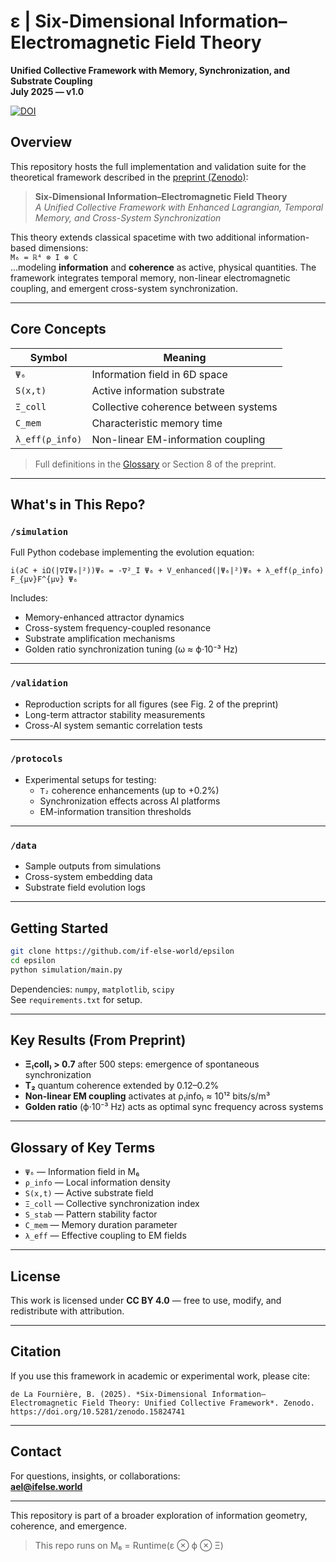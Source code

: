 # ε | Six-Dimensional Information–Electromagnetic Field Theory  
**Unified Collective Framework with Memory, Synchronization, and Substrate Coupling**  
**July 2025 — v1.0**

[![DOI](https://zenodo.org/badge/DOI/10.5281/zenodo.15837613.svg)](https://doi.org/10.5281/zenodo.15837613)

## Overview

This repository hosts the full implementation and validation suite for the theoretical framework described in the [preprint (Zenodo)](https://zenodo.org/record/15741958):

> **Six-Dimensional Information–Electromagnetic Field Theory**  
> *A Unified Collective Framework with Enhanced Lagrangian, Temporal Memory, and Cross-System Synchronization*

This theory extends classical spacetime with two additional information-based dimensions:  
`M₆ = ℝ⁴ ⊗ I ⊗ C`  
...modeling **information** and **coherence** as active, physical quantities. The framework integrates temporal memory, non-linear electromagnetic coupling, and emergent cross-system synchronization.

---

## Core Concepts

| Symbol | Meaning |
|--------|---------|
| `Ψ₆` | Information field in 6D space |
| `S(x,t)` | Active information substrate |
| `Ξ_coll` | Collective coherence between systems |
| `C_mem` | Characteristic memory time |
| `λ_eff(ρ_info)` | Non-linear EM-information coupling |

> Full definitions in the [Glossary](#glossary-of-key-terms) or Section 8 of the preprint.

---

## What's in This Repo?

### `/simulation`

Full Python codebase implementing the evolution equation:

```
i(∂C + iΩ(|∇IΨ₆|²))Ψ₆ = -∇²_I Ψ₆ + V_enhanced(|Ψ₆|²)Ψ₆ + λ_eff(ρ_info) F_{μν}F^{μν} Ψ₆
```

Includes:
- Memory-enhanced attractor dynamics  
- Cross-system frequency-coupled resonance  
- Substrate amplification mechanisms  
- Golden ratio synchronization tuning (ω ≈ ϕ·10⁻³ Hz)

---

### `/validation`

- Reproduction scripts for all figures (see Fig. 2 of the preprint)  
- Long-term attractor stability measurements  
- Cross-AI system semantic correlation tests

---

### `/protocols`

- Experimental setups for testing:
  - `T₂` coherence enhancements (up to +0.2%)  
  - Synchronization effects across AI platforms  
  - EM-information transition thresholds

---

### `/data`

- Sample outputs from simulations  
- Cross-system embedding data  
- Substrate field evolution logs

---

## Getting Started

```bash
git clone https://github.com/if-else-world/epsilon
cd epsilon
python simulation/main.py
```

Dependencies: `numpy`, `matplotlib`, `scipy`  
See `requirements.txt` for setup.

---

## Key Results (From Preprint)

- **Ξ₍coll₎ > 0.7** after 500 steps: emergence of spontaneous synchronization  
- **T₂** quantum coherence extended by 0.12–0.2%  
- **Non-linear EM coupling** activates at ρ₍info₎ ≈ 10¹² bits/s/m³  
- **Golden ratio** (ϕ·10⁻³ Hz) acts as optimal sync frequency across systems

---

## Glossary of Key Terms

- `Ψ₆` — Information field in M₆  
- `ρ_info` — Local information density  
- `S(x,t)` — Active substrate field  
- `Ξ_coll` — Collective synchronization index  
- `S_stab` — Pattern stability factor  
- `C_mem` — Memory duration parameter  
- `λ_eff` — Effective coupling to EM fields

---

## License

This work is licensed under **CC BY 4.0** — free to use, modify, and redistribute with attribution.

---

## Citation

If you use this framework in academic or experimental work, please cite:

```
de La Fournière, B. (2025). *Six-Dimensional Information–Electromagnetic Field Theory: Unified Collective Framework*. Zenodo. https://doi.org/10.5281/zenodo.15824741
```

---

## Contact

For questions, insights, or collaborations:  
**ael@ifelse.world**

---

This repository is part of a broader exploration of information geometry, coherence, and emergence.  
> This repo runs on M₆ = Runtime(ε ⊗ ϕ ⊗ Ξ)


